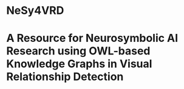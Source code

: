 # NeSy4VRD

# A Resource for Neurosymbolic AI Research using OWL-based Knowledge Graphs in Visual Relationship Detection


